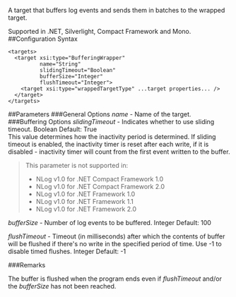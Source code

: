 A target that buffers log events and sends them in batches to the wrapped target. 

Supported in .NET, Silverlight, Compact Framework and Mono.
##Configuration Syntax
```
<targets>
  <target xsi:type="BufferingWrapper"
          name="String"
          slidingTimeout="Boolean"
          bufferSize="Integer"
          flushTimeout="Integer">
    <target xsi:type="wrappedTargetType" ...target properties... />
  </target>
</targets>
```
##Parameters
###General Options
_name_ - Name of the target.
###Buffering Options
_slidingTimeout_ - Indicates whether to use sliding timeout. Boolean Default: True  
This value determines how the inactivity period is determined. If sliding timeout is enabled, the inactivity timer is reset after each write, if it is disabled - inactivity timer will count from the first event written to the buffer.
> This parameter is not supported in:
> * NLog v1.0 for .NET Compact Framework 1.0
> * NLog v1.0 for .NET Compact Framework 2.0
> * NLog v1.0 for .NET Framework 1.0
> * NLog v1.0 for .NET Framework 1.1
> * NLog v1.0 for .NET Framework 2.0

_bufferSize_ - Number of log events to be buffered. Integer Default: 100

_flushTimeout_ - Timeout (in milliseconds) after which the contents of buffer will be flushed if there's no write in the specified period of time. Use -1 to disable timed flushes. Integer Default: -1

###Remarks

The buffer is flushed when the program ends even if _flushTimeout_ and/or the _bufferSize_ has not been reached.